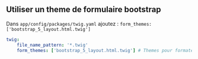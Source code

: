 

## Utiliser un theme de formulaire bootstrap

Dans `app/config/packages/twig.yaml` ajoutez : `form_themes: ['bootstrap_5_layout.html.twig'] `

```yaml
twig:
    file_name_pattern: '*.twig'
    form_themes: ['bootstrap_5_layout.html.twig'] # Themes pour formater des formulaires, si on ne fait pas de themes personaliser
```